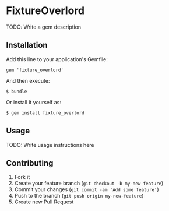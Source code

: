 # FixtureOverlord

TODO: Write a gem description

## Installation

Add this line to your application's Gemfile:

    gem 'fixture_overlord'

And then execute:

    $ bundle

Or install it yourself as:

    $ gem install fixture_overlord

## Usage

TODO: Write usage instructions here

## Contributing

1. Fork it
2. Create your feature branch (`git checkout -b my-new-feature`)
3. Commit your changes (`git commit -am 'Add some feature'`)
4. Push to the branch (`git push origin my-new-feature`)
5. Create new Pull Request
